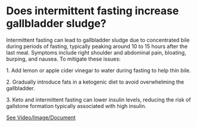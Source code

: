 # Does intermittent fasting increase gallbladder sludge?

Intermittent fasting can lead to gallbladder sludge due to concentrated bile during periods of fasting, typically peaking around 10 to 15 hours after the last meal. Symptoms include right shoulder and abdominal pain, bloating, burping, and nausea. To mitigate these issues:

1\. Add lemon or apple cider vinegar to water during fasting to help thin bile.

2\. Gradually introduce fats in a ketogenic diet to avoid overwhelming the gallbladder.

3\. Keto and intermittent fasting can lower insulin levels, reducing the risk of gallstone formation typically associated with high insulin.

 [See Video/Image/Document](https://hls-player.drberg.com/asset?path=migrated-assets/why-does-intermittent-fasting-increase-gallbladder-sludge-drberg)